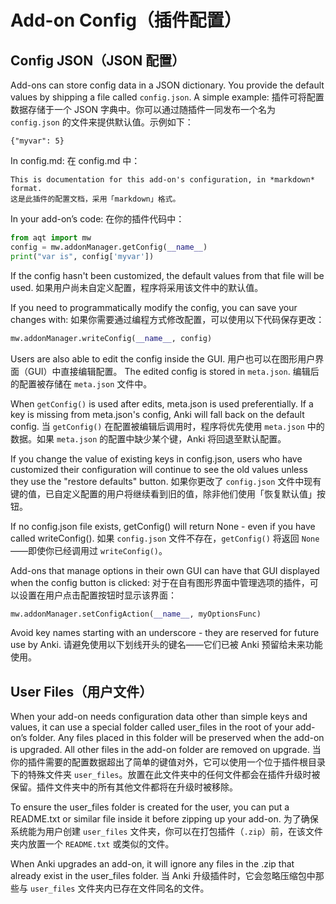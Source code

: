 # Add-on Config（插件配置）

## Config JSON（JSON 配置）

Add-ons can store config data in a JSON dictionary. You provide the default values by shipping a file called `config.json`. A simple example:
插件可将配置数据存储于一个 JSON 字典中。你可以通过随插件一同发布一个名为 `config.json` 的文件来提供默认值。示例如下：

    {"myvar": 5}

In config.md:
在 config.md 中：

    This is documentation for this add-on's configuration, in *markdown* format.
    这是此插件的配置文档，采用「markdown」格式。

In your add-on’s code:
在你的插件代码中：

```python
from aqt import mw
config = mw.addonManager.getConfig(__name__)
print("var is", config['myvar'])
```

If the config hasn't been customized, the default values from that file will be used.
如果用户尚未自定义配置，程序将采用该文件中的默认值。

If you need to programmatically modify the config, you can save your changes with:
如果你需要通过编程方式修改配置，可以使用以下代码保存更改：

```python
mw.addonManager.writeConfig(__name__, config)
```

Users are also able to edit the config inside the GUI.
用户也可以在图形用户界面（GUI）中直接编辑配置。
The edited config is stored in `meta.json`.
编辑后的配置被存储在 `meta.json` 文件中。

When `getConfig()` is used after edits, meta.json is used preferentially. If a key is missing from meta.json's config, Anki will fall back on the default config.
当 `getConfig()` 在配置被编辑后调用时，程序将优先使用 `meta.json` 中的数据。如果 `meta.json` 的配置中缺少某个键，Anki 将回退至默认配置。

If you change the value of existing keys in config.json, users who have customized their configuration will continue to see the old values unless they use the "restore defaults" button.
如果你更改了 `config.json` 文件中现有键的值，已自定义配置的用户将继续看到旧的值，除非他们使用「恢复默认值」按钮。

If no config.json file exists, getConfig() will return None - even if you have called writeConfig().
如果 `config.json` 文件不存在，`getConfig()` 将返回 `None`——即使你已经调用过 `writeConfig()`。

Add-ons that manage options in their own GUI can have that GUI displayed when the config button is clicked:
对于在自有图形界面中管理选项的插件，可以设置在用户点击配置按钮时显示该界面：

```python
mw.addonManager.setConfigAction(__name__, myOptionsFunc)
```

Avoid key names starting with an underscore - they are reserved for future use by Anki.
请避免使用以下划线开头的键名——它们已被 Anki 预留给未来功能使用。

## User Files（用户文件）

When your add-on needs configuration data other than simple keys and values, it can use a special folder called user_files in the root of your add-on’s folder. Any files placed in this folder will be preserved when the add-on is upgraded. All other files in the add-on folder are removed on upgrade.
当你的插件需要的配置数据超出了简单的键值对外，它可以使用一个位于插件根目录下的特殊文件夹 `user_files`。放置在此文件夹中的任何文件都会在插件升级时被保留。插件文件夹中的所有其他文件都将在升级时被移除。

To ensure the user_files folder is created for the user, you can put a README.txt or similar file inside it before zipping up your add-on.
为了确保系统能为用户创建 `user_files` 文件夹，你可以在打包插件（`.zip`）前，在该文件夹内放置一个 `README.txt` 或类似的文件。

When Anki upgrades an add-on, it will ignore any files in the .zip that already exist in the user_files folder.
当 Anki 升级插件时，它会忽略压缩包中那些与 `user_files` 文件夹内已存在文件同名的文件。
